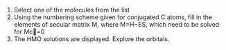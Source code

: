 1. Select one of the molecules from the list
2. Using the numbering scheme given for conjugated C atoms, fill in the elements of secular matrix M, where M=H−ES, which need to be solved for Mc⃗=0
3. The HMO solutions are displayed. Explore the orbitals.
